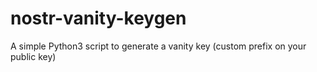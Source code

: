# nostr-vanity-keygen
A simple Python3 script to generate a vanity key (custom prefix on your public key)
